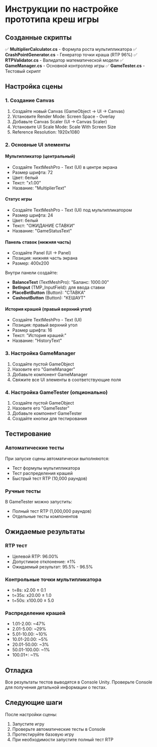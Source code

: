 # Инструкции по настройке прототипа креш игры

## Созданные скрипты

✅ **MultiplierCalculator.cs** - Формула роста мультипликатора
✅ **CrashPointGenerator.cs** - Генератор точки краша (RTP 96%)
✅ **RTPValidator.cs** - Валидатор математической модели
✅ **GameManager.cs** - Основной контроллер игры
✅ **GameTester.cs** - Тестовый скрипт

## Настройка сцены

### 1. Создание Canvas
1. Создайте новый Canvas (GameObject → UI → Canvas)
2. Установите Render Mode: Screen Space - Overlay
3. Добавьте Canvas Scaler (UI → Canvas Scaler)
4. Установите UI Scale Mode: Scale With Screen Size
5. Reference Resolution: 1920x1080

### 2. Основные UI элементы

#### Мультипликатор (центральный)
- Создайте TextMeshPro - Text (UI) в центре экрана
- Размер шрифта: 72
- Цвет: белый
- Текст: "x1.00"
- Название: "MultiplierText"

#### Статус игры
- Создайте TextMeshPro - Text (UI) под мультипликатором
- Размер шрифта: 24
- Цвет: белый
- Текст: "ОЖИДАНИЕ СТАВКИ"
- Название: "GameStatusText"

#### Панель ставок (нижняя часть)
- Создайте Panel (UI → Panel)
- Позиция: нижняя часть экрана
- Размер: 400x200

Внутри панели создайте:
- **BalanceText** (TextMeshPro): "Баланс: 1000.00"
- **BetInput** (TMP_InputField): для ввода ставки
- **PlaceBetButton** (Button): "СТАВКА"
- **CashoutButton** (Button): "КЕШАУТ"

#### История крашей (правый верхний угол)
- Создайте TextMeshPro - Text (UI)
- Позиция: правый верхний угол
- Размер шрифта: 16
- Текст: "История крашей:"
- Название: "HistoryText"

### 3. Настройка GameManager

1. Создайте пустой GameObject
2. Назовите его "GameManager"
3. Добавьте компонент GameManager
4. Свяжите все UI элементы в соответствующие поля

### 4. Настройка GameTester (опционально)

1. Создайте пустой GameObject
2. Назовите его "GameTester"
3. Добавьте компонент GameTester
4. Создайте кнопки для тестирования

## Тестирование

### Автоматические тесты
При запуске сцены автоматически выполняются:
- Тест формулы мультипликатора
- Тест распределения крашей
- Быстрый тест RTP (10,000 раундов)

### Ручные тесты
В GameTester можно запустить:
- Полный тест RTP (1,000,000 раундов)
- Отдельные тесты компонентов

## Ожидаемые результаты

### RTP тест
- Целевой RTP: 96.00%
- Допустимое отклонение: ±1%
- Ожидаемый результат: 95.5% - 96.5%

### Контрольные точки мультипликатора
- t=8s: x2.00 ± 0.1
- t=35s: x20.00 ± 1.0
- t=50s: x100.00 ± 5.0

### Распределение крашей
- 1.01-2.00: ~47%
- 2.01-5.00: ~29%
- 5.01-10.00: ~10%
- 10.01-20.00: ~5%
- 20.01-50.00: ~3%
- 50.01-100.00: ~1%
- 100.01+: ~1%

## Отладка

Все результаты тестов выводятся в Console Unity.
Проверьте Console для получения детальной информации о тестах.

## Следующие шаги

После настройки сцены:
1. Запустите игру
2. Проверьте автоматические тесты в Console
3. Протестируйте базовую игру
4. При необходимости запустите полный тест RTP 